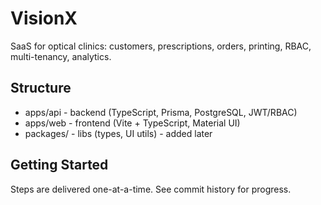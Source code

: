 # VisionX

SaaS for optical clinics: customers, prescriptions, orders, printing, RBAC, multi-tenancy, analytics.

## Structure
- apps/api   - backend (TypeScript, Prisma, PostgreSQL, JWT/RBAC)
- apps/web   - frontend (Vite + TypeScript, Material UI)
- packages/  - libs (types, UI utils) - added later

## Getting Started
Steps are delivered one-at-a-time. See commit history for progress.

